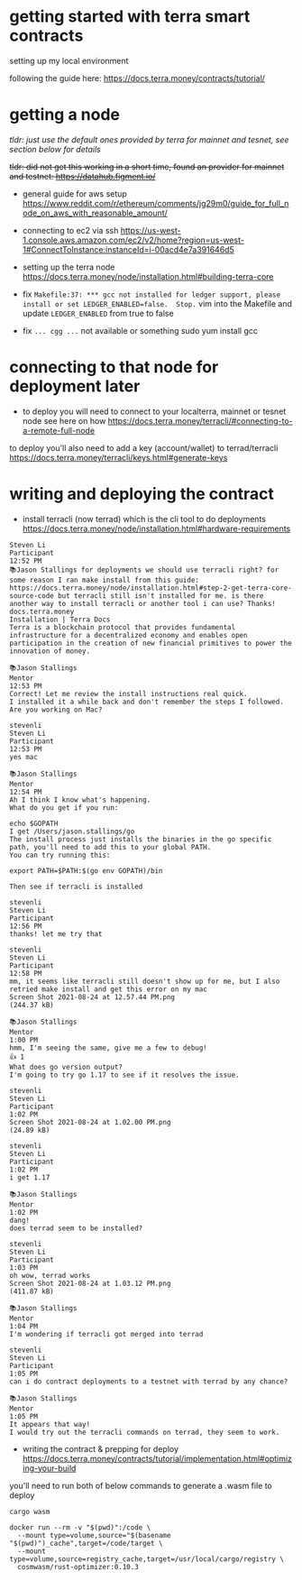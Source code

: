 # getting started with terra smart contracts

setting up my local environment

following the guide here: https://docs.terra.money/contracts/tutorial/

# getting a node

_tldr: just use the default ones provided by terra for mainnet and tesnet, see section below for details_

~~tldr: did not get this working in a short time, found an provider for mainnet and testnet: https://datahub.figment.io/~~

- general guide for aws setup
https://www.reddit.com/r/ethereum/comments/jg29m0/guide_for_full_node_on_aws_with_reasonable_amount/

- connecting to ec2 via ssh
https://us-west-1.console.aws.amazon.com/ec2/v2/home?region=us-west-1#ConnectToInstance:instanceId=i-00acd4e7a391646d5

- setting up the terra node
https://docs.terra.money/node/installation.html#building-terra-core

- fix `Makefile:37: *** gcc not installed for ledger support, please install or set LEDGER_ENABLED=false.  Stop.`
vim into the Makefile and update `LEDGER_ENABLED` from true to false

- fix `... cgg ...` not available or something
sudo yum install gcc

# connecting to that node for deployment later

- to deploy you will need to connect to your localterra, mainnet or tesnet node see here on how
https://docs.terra.money/terracli/#connecting-to-a-remote-full-node


to deploy you'll also need to add a key (account/wallet) to terrad/terracli
https://docs.terra.money/terracli/keys.html#generate-keys

# writing and deploying the contract

- install terracli (now terrad) which is the cli tool to do deployments
https://docs.terra.money/node/installation.html#hardware-requirements

```
Steven Li
Participant
12:52 PM
📚Jason Stallings for deployments we should use terracli right? for some reason I ran make install from this guide: https://docs.terra.money/node/installation.html#step-2-get-terra-core-source-code but terracli still isn't installed for me. is there another way to install terracli or another tool i can use? Thanks!
docs.terra.money
Installation | Terra Docs
Terra is a blockchain protocol that provides fundamental infrastructure for a decentralized economy and enables open participation in the creation of new financial primitives to power the innovation of money.

📚Jason Stallings
Mentor
12:53 PM
Correct! Let me review the install instructions real quick.
I installed it a while back and don't remember the steps I followed.
Are you working on Mac?

stevenli
Steven Li
Participant
12:53 PM
yes mac

📚Jason Stallings
Mentor
12:54 PM
Ah I think I know what's happening.
What do you get if you run:

echo $GOPATH
I get /Users/jason.stallings/go
The install process just installs the binaries in the go specific path, you'll need to add this to your global PATH.
You can try running this:

export PATH=$PATH:$(go env GOPATH)/bin

Then see if terracli is installed

stevenli
Steven Li
Participant
12:56 PM
thanks! let me try that

stevenli
Steven Li
Participant
12:58 PM
mm, it seems like terracli still doesn't show up for me, but I also retried make install and get this error on my mac
Screen Shot 2021-08-24 at 12.57.44 PM.png
(244.37 kB)

📚Jason Stallings
Mentor
1:00 PM
hmm, I'm seeing the same, give me a few to debug!
👍 1 
What does go version output?
I'm going to try go 1.17 to see if it resolves the issue.

stevenli
Steven Li
Participant
1:02 PM
Screen Shot 2021-08-24 at 1.02.00 PM.png
(24.89 kB)

stevenli
Steven Li
Participant
1:02 PM
i get 1.17

📚Jason Stallings
Mentor
1:02 PM
dang!
does terrad seem to be installed?

stevenli
Steven Li
Participant
1:03 PM
oh wow, terrad works
Screen Shot 2021-08-24 at 1.03.12 PM.png
(411.87 kB)

📚Jason Stallings
Mentor
1:04 PM
I'm wondering if terracli got merged into terrad

stevenli
Steven Li
Participant
1:05 PM
can i do contract deployments to a testnet with terrad by any chance?

📚Jason Stallings
Mentor
1:05 PM
It appears that way!
I would try out the terracli commands on terrad, they seem to work.
```

- writing the contract & prepping for deploy
https://docs.terra.money/contracts/tutorial/implementation.html#optimizing-your-build

you'll need to run both of below commands to generate a .wasm file to deploy 
```
cargo wasm

docker run --rm -v "$(pwd)":/code \
  --mount type=volume,source="$(basename "$(pwd)")_cache",target=/code/target \
  --mount type=volume,source=registry_cache,target=/usr/local/cargo/registry \
  cosmwasm/rust-optimizer:0.10.3
```



